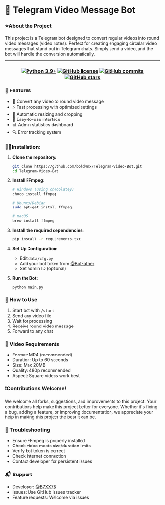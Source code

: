 # 📱 Telegram Video Message Bot

### ⭐About the Project
This project is a Telegram bot designed to convert regular videos into round video messages (video notes). Perfect for creating engaging circular video messages that stand out in Telegram chats. Simply send a video, and the bot will handle the conversion automatically.

---
<h3 align="center">

[![Python 3.9+](https://img.shields.io/badge/Python-3.9+-blue.svg)](https://www.python.org)
[![GitHub license](https://img.shields.io/github/license/bohd4nx/Telegram-Video-Bot.svg)](https://github.com/bohd4nx/Telegram-Video-Bot/blob/main/LICENSE)
[![GitHub commits](https://badgen.net/github/commits/bohd4nx/Telegram-Video-Bot)](https://github.com/bohd4nx/Telegram-Video-Bot/)
[![GitHub stars](https://badgen.net/github/stars/bohd4nx/Telegram-Video-Bot)](https://github.com/bohd4nx/Telegram-Video-Bot/)

</h3>

### 🚀 Features
- 🎥 Convert any video to round video message
- ⚡ Fast processing with optimized settings
- 📐 Automatic resizing and cropping
- 🔄 Easy-to-use interface
- 📊 Admin statistics dashboard
- 🔍 Error tracking system


### 👨‍💻Installation:
1. **Clone the repository:**
   ```bash
   git clone https://github.com/bohd4nx/Telegram-Video-Bot.git
   cd Telegram-Video-Bot
   ```

2. **Install FFmpeg:**
   ```bash
   # Windows (using chocolatey)
   choco install ffmpeg

   # Ubuntu/Debian
   sudo apt-get install ffmpeg

   # macOS
   brew install ffmpeg
   ```

3. **Install the required dependencies:**
   ```bash
   pip install -r requirements.txt
   ```

4. **Set Up Configuration:**
   - Edit `data/cfg.py`
   - Add your bot token from [@BotFather](https://t.me/BotFather)
   - Set admin ID (optional)

5. **Run the Bot:**
   ```bash
   python main.py
   ```

### 📱 How to Use
1. Start bot with `/start`
2. Send any video file
3. Wait for processing
4. Receive round video message
5. Forward to any chat

### 📝 Video Requirements
- Format: MP4 (recommended)
- Duration: Up to 60 seconds
- Size: Max 20MB
- Quality: 480p recommended
- Aspect: Square videos work best


### ❗Contributions Welcome!

We welcome all forks, suggestions, and improvements to this project. Your contributions help make this project better for everyone. Whether it's fixing a bug, adding a feature, or improving documentation, we appreciate your help in making this project the best it can be.

### 🔧 Troubleshooting
- Ensure FFmpeg is properly installed
- Check video meets size/duration limits
- Verify bot token is correct
- Check internet connection
- Contact developer for persistent issues

### 📬 Support
- Developer: [@B7XX7B](https://t.me/B7XX7B)
- Issues: Use GitHub issues tracker
- Feature requests: Welcome via issues


